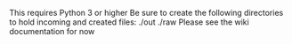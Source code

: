 This requires Python 3 or higher
Be sure to create the following directories to hold incoming and created files:
  ./out
  ./raw
Please see the wiki documentation for now
